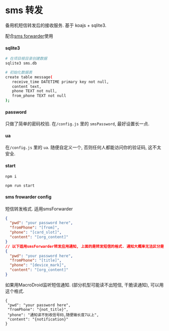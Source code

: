 # sms 转发

备用机短信转发后的接收服务. 基于 koajs + sqlite3.

配合[sms forwarder](https://github.com/pppscn/SmsForwarder)使用

#### sqlite3

```bash
# 在项目根目录创建数据
sqlite3 sms.db

# 初始化数据表
create table message(
   receive_time DATETIME primary key not null,
   content text,
   phone TEXT not null,
   from_phone TEXT not null
);
```

#### password

只做了简单的密码校验. 在`/config.js` 里的 `smsPassword`, 最好设置长一点.

#### ua
在`/config.js` 里的 `ua`. 随便自定义一个, 否则任何人都能访问你的验证码, 这不太安全.

#### start


```bash
npm i

npm run start
```

#### sms frowarder config

短信转发格式. 适用smsForwarder

```json
{
  "pwd": "your password here",
  "fromPhone": "[from]",
  "phone": "[card_slot]",
  "content": "[org_content]"
}
// 以下适用smsForwarder转发应用通知, 上面的是转发短信的格式. 通知大概率无法区分是卡1还是卡2的收信.
{
  "pwd": "your password here",
  "fromPhone": "[title]",
  "phone": "[device_mark]",
  "content": "[org_content]"
}
```

如果用MacroDroid监听短信通知. (部分机型可能读不出短信, 干脆读通知), 可以用这个格式.
```
{
 "pwd": "your password here",
 "fromPhone": "{not_title}",
 "phone": "通知读不到收信号码,随便输长度7以上",
 "content": "{notification}"
}
```
